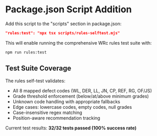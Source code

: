 # Package.json Script Addition

Add this script to the "scripts" section in package.json:

```json
"rules:test": "npx tsx scripts/rules-selftest.mjs"
```

This will enable running the comprehensive WRc rules test suite with:
```bash
npm run rules:test
```

## Test Suite Coverage

The rules self-test validates:
- All 8 mapped defect codes (WL, DER, LL, JN, CP, REF, RG, OF/JS)
- Grade threshold enforcement (below/at/above minimum grades)
- Unknown code handling with appropriate fallbacks
- Edge cases: lowercase codes, empty codes, null grades
- Case-insensitive regex matching
- Position-aware recommendation tracking

Current test results: **32/32 tests passed (100% success rate)**